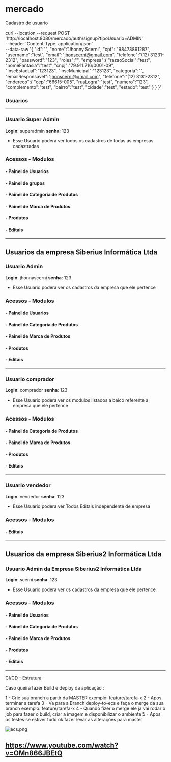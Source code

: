 # mercado

Cadastro de usuario 

curl --location --request POST 'http://localhost:8080/mercado/auth/signup?tipoUsuario=ADMIN' \
--header 'Content-Type: application/json' \
--data-raw '{
"id":"",
"nome":"Jhonny Scerni",
"cpf": "98473891287",
"username":"test",
"email":"jhonscerni@gmail.com",
"telefone":"(12) 31231-2312",
"password":"123",
"roles":"",
"empresa":{
"razaoSocial":"test",
"nomeFantasia":"test",
"cnpj":"79.911.716/0001-09",
"inscEstadual":"123123",
"inscMunicipal":"123123",
"categoria":"",
"emailResponsavel":"jhonscerni@gmail.com",
"telefone":"(12) 3131-2312",
"endereco":{
"cep":"66615-005",
"ruaLogra":"test",
"numero":"123",
"complemento":"test",
"bairro":"test",
"cidade":"test",
"estado":"test"
}
}
}'

### Usuarios

----------------------------------------------------------------------------
### Usuario Super Admin
<b>Login</b>: superadmin <b>senha</b>: 123
- Esse Usuario podera ver todos os cadastros de todas as empresas cadastradas

### Acessos - Modulos
#### - Painel de Usuarios
#### - Painel de grupos
#### - Painel de Categoria de Produtos
#### - Painel de Marca de Produtos
#### - Produtos
#### - Editais

--------------------------------------------------------------------------

## Usuarios da empresa Siberius Informática Ltda

### Usuario Admin
<b>Login</b>: jhonnyscerni <b>senha</b>: 123
- Esse Usuario podera ver os cadastros da empresa que ele pertence

### Acessos - Modulos
#### - Painel de Usuarios
#### - Painel de Categoria de Produtos
#### - Painel de Marca de Produtos
#### - Produtos
#### - Editais

--------------------------------------------------------------------------

### Usuario comprador
<b>Login</b>: comprador <b>senha</b>: 123
- Esse Usuario podera ver os modulos listados a baico referente a empresa que ele pertence

### Acessos - Modulos
#### - Painel de Categoria de Produtos
#### - Painel de Marca de Produtos
#### - Produtos
#### - Editais

--------------------------------------------------------------------------

### Usuario vendedor 
<b>Login</b>: vendedor <b>senha</b>: 123
- Esse Usuario podera ver Todos Editais independente de empresa

### Acessos - Modulos
#### - Editais

-----------------------------------------------------------------
## Usuarios da empresa Siberius2 Informática Ltda

### Usuario Admin da Empresa Siberius2 Informática Ltda
<b>Login</b>: scerni <b>senha</b>: 123
- Esse Usuario podera ver os cadastros da empresa que ele pertence

### Acessos - Modulos
#### - Painel de Usuarios
#### - Painel de Categoria de Produtos
#### - Painel de Marca de Produtos
#### - Produtos
#### - Editais


----------------------------
CI/CD - Estrutura

Caso queira fazer Build e deploy da aplicação : 

1 - Crie sua branch a partir da MASTER exemplo: feature/tarefa-x
2 - Apos terminar a tarefa
3 - Va para a Branch deploy-to-ecs e faça o merge da sua branch exemplo: feature/tarefa-x
4 - Quando fizer o merge ele ja vai rodar o job para fazer o build, criar a imagem e disponibilizar o ambiente
5 - Apos os testes se estiver tudo ok fazer levar as alterações para master


![ecs.png](src%2Fmain%2Fresources%2Fimages%2Fecs.png)

https://www.youtube.com/watch?v=OMn866JBEtQ
--------------------------------------------------------------------------------------------------------------------